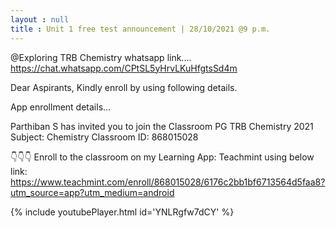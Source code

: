 ```yaml
---
layout : null
title : Unit 1 free test announcement | 28/10/2021 @9 p.m.
---
```


@Exploring TRB Chemistry  whatsapp link....
https://chat.whatsapp.com/CPtSL5yHrvLKuHfgtsSd4m

Dear Aspirants, 
Kindly enroll by using following details. 

App enrollment details...

Parthiban S has invited you to join the Classroom PG TRB Chemistry 2021
Subject: Chemistry 
Classroom ID: 868015028

👇👇👇
Enroll to the classroom on my Learning App: Teachmint using below link:
https://www.teachmint.com/enroll/868015028/6176c2bb1bf6713564d5faa8?utm_source=app?utm_medium=android



{% include youtubePlayer.html id='YNLRgfw7dCY' %}
